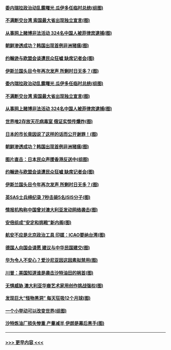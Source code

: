 #### [委内瑞拉政治动乱露曙光 瓜伊多任临时总统(组图)](../pages/p9/907729.md?t=09181444) 
#### [不满断交台湾 索国最大省出现独立宣言(图)](../pages/p9/907710.md?t=09181444) 
#### [从事网上赌博非法活动 324名中国人被菲律宾逮捕(图)](../pages/p9/907700.md?t=09181444) 
#### [朝鲜渗透成功？韩国出现首例非洲猪瘟(图)](../pages/p9/907692.md?t=09181444) 
#### [约翰逊与欧盟会谈遭民众狂嘘 缺席记者会(图)](../pages/p9/907632.md?t=09181444) 
#### [伊斯兰国头目今年再次发声 所剩时日无多？(图)](../pages/p9/907590.md?t=09181444) 
#### [委内瑞拉政治动乱露曙光 瓜伊多任临时总统(组图)](../pages/p9/907729.md?t=09181444) 
#### [不满断交台湾 索国最大省出现独立宣言(图)](../pages/p9/907710.md?t=09181444) 
#### [从事网上赌博非法活动 324名中国人被菲律宾逮捕(图)](../pages/p9/907700.md?t=09181444) 
#### [世界唯2存放天花病毒室 俄证实惊传爆炸(图)](../pages/p9/907694.md?t=09181444) 
#### [日本的市长竟因说了这样的话而公开谢罪！(图)](../pages/p9/907657.md?t=09181444) 
#### [朝鲜渗透成功？韩国出现首例非洲猪瘟(图)](../pages/p9/907692.md?t=09181444) 
#### [图片直击：日本民众声援香港反送中(组图)](../pages/p9/907655.md?t=09181444) 
#### [约翰逊与欧盟会谈遭民众狂嘘 缺席记者会(图)](../pages/p9/907632.md?t=09181444) 
#### [伊斯兰国头目今年再次发声 所剩时日无多？(图)](../pages/p9/907590.md?t=09181444) 
#### [英SAS士兵缔纪录 7秒击毙5名ISIS分子(图)](../pages/p9/907587.md?t=09181444) 
#### [情报机构称中国曾对澳大利亚发动网络袭击(图)](../pages/p9/907584.md?t=09181444) 
#### [安倍组成“安定和挑戦”新内阁(图)](../pages/p9/907538.md?t=09181444) 
#### [航安不应是北京政治工具 印媒：ICAO要纳台湾(图)](../pages/p9/907578.md?t=09181444) 
#### [德国人向国会请愿 建议与中华民国建交(图)](../pages/p9/907550.md?t=09181444) 
#### [华为令人不安心？爱沙尼亚因这因素拟禁用(图)](../pages/p9/907475.md?t=09181444) 
#### [川普：美国知道谁是袭击沙特油田的祸首(图)](../pages/p9/907481.md?t=09181444) 
#### [无惧威胁 澳大利亚华裔艺术家用创作挑战强权(图)](../pages/p9/907476.md?t=09181444) 
#### [发现巨大“怪物黑洞” 每天狂吸12个月球(图)](../pages/p9/907422.md?t=09181444) 
#### [一个小举动可以改变世界(组图)](../pages/p9/907436.md?t=09181444) 
#### [沙特炼油厂损失惨重 产量减半 伊朗是幕后黑手(图)](../pages/p9/907393.md?t=09181444) 

----
#### [ >>> 更早内容 <<< ](../indexes/p9-earlier.md)

